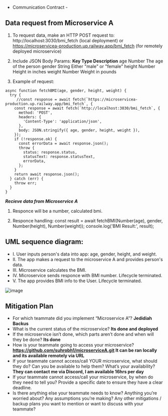 - Communication Contract -


## Data request from Microservice A

  
1. To request data, make an HTTP POST request to:
http://localhost:3030/bmi_fetch   (local deployment) or https://microservicea-production.up.railway.app/bmi_fetch (for remotely deployed microservice)

 
2. Include JSON Body Params: 
**Key      Type      	   Description**
age   	 Number	   The age of the person
gender	 String	   Either "male" or "female"
height	 Number	   Height in inches
weight	 Number	   Weight in pounds

3. Example of request: 
```
async function fetchBMI(age, gender, height, weight) {
  try {
     //const response = await fetch(`https://microservicea-production.up.railway.app/bmi_fetch`, {
    const response = await fetch(`http://localhost:3030/bmi_fetch`, {
      method: 'POST',
      headers: {
        'Content-Type': 'application/json',
      },
      body: JSON.stringify({ age, gender, height, weight }),
    });
    if (!response.ok) {
      const errorData = await response.json();
      throw {
        status: response.status,
        statusText: response.statusText,
        errorData,
      };
    }
    return await response.json();
  } catch (err) {
    throw err;
  }
}
```

_**Recieve data from Microservice A**_

1. Responce will be a number, calculated bmi.
   
2. Responce handling:
    const result = await fetchBMI(Number(age), gender, Number(height), Number(weight));
    console.log('BMI Result:', result);



## UML sequence diagram:  

* I. User inputs person's data into app: age, gender, height, and weight.
* II. The app makes a request to the microservice A and provides person's data.
* III. Microservice calculates the BMI.
* IV. Microservice sends responce with BMI number. Lifecycle terminated.
* V. The app provides BMI info to the User. Lifecycle terminated. 

![image](https://github.com/user-attachments/assets/68391881-c5a0-464d-89e0-6c22b489c9b1)


## Mitigation Plan

* For which teammate did you implement “Microservice A”? **Jedidiah Backus**
* What is the current status of the microservice? **Its done and deployed**
* If the microservice isn’t done, which parts aren’t done and when will they be done? **Its done**
* How is your teammate going to access your microservice? **https://github.com/suhrobh1/microserviceA.git  It can be ran locally and its available remotely via URL**
* If your teammate cannot access/call YOUR microservice, what should they do? Can you be available to help them? What’s your availability? **They can contact me via Discord, I am available 16hrs per day**
* If your teammate cannot access/call your microservice, by when do they need to tell you? Provide a specific date to ensure they have a clear deadline.
* Is there anything else your teammate needs to know? Anything you’re worried about? Any assumptions you’re making? Any other mitigations / backup plans you want to mention or want to discuss with your teammate?




   
